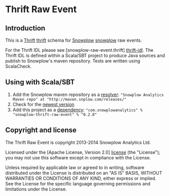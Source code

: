 # Thrift Raw Event

## Introduction

This is a [Thrift] [thrift] schema for [Snowplow] [snowplow] raw events.

For the Thrift IDL please see [snowplow-raw-event.thrift] [thrift-idl]. The Thrift IDL is defined within a Scala/SBT project to produce Java sources and publish to Snowplow's maven repository. Tests are written using ScalaCheck.

## Using with Scala/SBT

1. Add the Snowplow maven repository as a [resolver][dependencies]:
   `"Snowplow Analytics Maven repo" at "http://maven.snplow.com/releases/"`
2. Check for the [newest version][versions]
3. Add this project as a [dependency][dependencies]:
   `"com.snowplowanalytics" % "snowplow-thrift-raw-event" % "0.2.0"`

## Copyright and license

The Thrift Raw Event is copyright 2013-2014 Snowplow Analytics Ltd.

Licensed under the [Apache License, Version 2.0] [license] (the "License");
you may not use this software except in compliance with the License.

Unless required by applicable law or agreed to in writing, software
distributed under the License is distributed on an "AS IS" BASIS,
WITHOUT WARRANTIES OR CONDITIONS OF ANY KIND, either express or implied.
See the License for the specific language governing permissions and
limitations under the License.

[snowplow]: http://snowplowanalytics.com
[thrift]: http://thrift.apache.org

[thrift-idl]: https://github.com/snowplow/snowplow/blob/feature/scala-rt-coll/2-collectors/thrift-raw-event/src/main/thrift/snowplow-raw-event.thrift
[dependencies]: http://www.scala-sbt.org/release/docs/Getting-Started/Library-Dependencies.html
[versions]: http://maven.snplow.com/releases/com/snowplowanalytics/snowplow-thrift-raw-event/

[license]: http://www.apache.org/licenses/LICENSE-2.0
